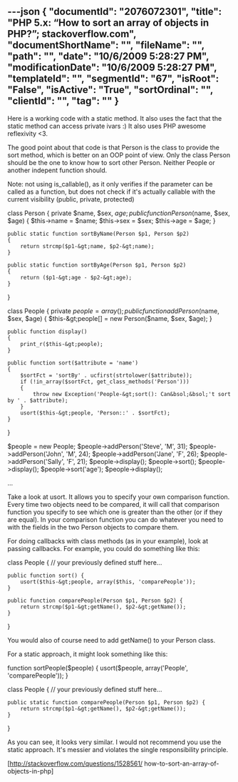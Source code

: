 ---json
{
  "documentId": "2076072301",
  "title": "PHP 5.x: “How to sort an array of objects in PHP?”; stackoverflow.com",
  "documentShortName": "",
  "fileName": "",
  "path": "",
  "date": "10/6/2009 5:28:27 PM",
  "modificationDate": "10/6/2009 5:28:27 PM",
  "templateId": "",
  "segmentId": "67",
  "isRoot": "False",
  "isActive": "True",
  "sortOrdinal": "",
  "clientId": "",
  "tag": ""
}
---

Here is a working code with a static method. It also uses the fact that the static method can access private ivars :) It also uses PHP awesome reflexivity &lt;3.

The good point about that code is that Person is the class to provide the sort method, which is better on an OOP point of view. Only the class Person should be the one to know how to sort other Person. Neither People or another indepent function should.

Note: not using is_callable(), as it only verifies if the parameter can be called as a function, but does not check if it's actually callable with the current visibility (public, private, protected)

class Person
{
    private $name, $sex, $age;
    public function Person($name, $sex, $age)
    {
        $this-&gt;name = $name;
        $this-&gt;sex = $sex;
        $this-&gt;age = $age;
    }

    public static function sortByName(Person $p1, Person $p2)
    {
        return strcmp($p1-&gt;name, $p2-&gt;name);
    }

    public static function sortByAge(Person $p1, Person $p2)
    {
        return ($p1-&gt;age - $p2-&gt;age);
    }
}

class People
{
    private $people = array();
    public function addPerson($name, $sex, $age)
    {
        $this-&gt;people[] = new Person($name, $sex, $age);
    }

    public function display()
    {
        print_r($this-&gt;people);
    }

    public function sort($attribute = 'name')
    {
        $sortFct = 'sortBy' . ucfirst(strtolower($attribute));
        if (!in_array($sortFct, get_class_methods('Person')))
        {
            throw new Exception('People-&gt;sort(): Can&bsol;&bsol;'t sort by ' . $attribute);
        }
        usort($this-&gt;people, 'Person::' . $sortFct);
    }
}

$people = new People;
$people-&gt;addPerson('Steve', 'M', 31);
$people-&gt;addPerson('John', 'M', 24);
$people-&gt;addPerson('Jane', 'F', 26);
$people-&gt;addPerson('Sally', 'F', 21);
$people-&gt;display();
$people-&gt;sort();
$people-&gt;display();
$people-&gt;sort('age');
$people-&gt;display();

…

Take a look at usort. It allows you to specify your own comparison function. Every time two objects need to be compared, it will call that comparison function you specify to see which one is greater than the other (or if they are equal). In your comparison function you can do whatever you need to with the fields in the two Person objects to compare them.

For doing callbacks with class methods (as in your example), look at passing callbacks. For example, you could do something like this:

class People {
    // your previously defined stuff here...

    public function sort() {
        usort($this-&gt;people, array($this, 'comparePeople'));
    }

    public function comparePeople(Person $p1, Person $p2) {
        return strcmp($p1-&gt;getName(), $p2-&gt;getName());
    }
}

You would also of course need to add getName() to your Person class.

For a static approach, it might look something like this:

function sortPeople($people) {
    usort($people, array('People', 'comparePeople'));
}

class People {
    // your previously defined stuff here...

    public static function comparePeople(Person $p1, Person $p2) {
        return strcmp($p1-&gt;getName(), $p2-&gt;getName());
    }
}

As you can see, it looks very similar. I would not recommend you use the static approach. It's messier and violates the single responsibility principle.

[http://stackoverflow.com/questions/1528561/
    how-to-sort-an-array-of-objects-in-php]
